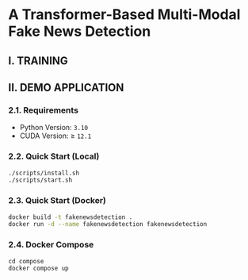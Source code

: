 # A Transformer-Based Multi-Modal Fake News Detection

## I. TRAINING

## II. DEMO APPLICATION

### 2.1. Requirements

- Python Version: `3.10`
- CUDA Version: $\geq$ `12.1`

### 2.2. Quick Start (Local)

```bash
./scripts/install.sh
./scripts/start.sh
```

### 2.3. Quick Start (Docker)

```bash
docker build -t fakenewsdetection .
docker run -d --name fakenewsdetection fakenewsdetection
```

### 2.4. Docker Compose
```
cd compose
docker compose up
```
